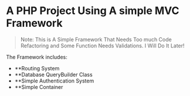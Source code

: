 # A PHP Project Using A simple MVC Framework

> Note: This is A Simple Framework That Needs Too much Code Refactoring and 
> Some Function Needs Validations.
> I Will Do It Later!
 
The Framework includes:

- **Routing System
- **Database QueryBuilder Class
- **Simple Authentication System
- **Simple Container